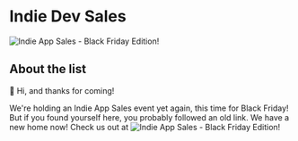 # Indie Dev Sales

![Indie App Sales - Black Friday Edition!](http://app.indieappsales.com/indieappsales/banner/IndieBFE.png)

## About the list

👋 Hi, and thanks for coming!  

We're holding an Indie App Sales event yet again, this time for Black Friday!  But if you found yourself here, you probably followed an old link.  We have a new home now!  Check us out at ![Indie App Sales - Black Friday Edition!](http://www.indieappsales.com)
